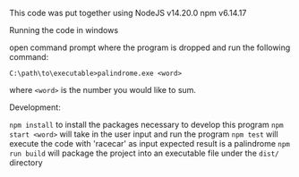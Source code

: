This code was put together using
  NodeJS v14.20.0
  npm v6.14.17

Running the code in windows

open command prompt where the program is dropped and run the following command:

`C:\path\to\executable>palindrome.exe <word>`

where `<word>` is the number you would like to sum.

Development:

`npm install` to install the packages necessary to develop this program
`npm start <word>` will take in the user input and run the program
`npm test` will execute the code with 'racecar' as input expected result is a palindrome
`npm run build` will package the project into an executable file under the `dist/` directory
